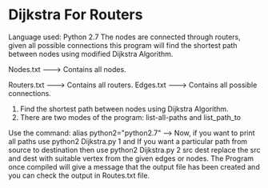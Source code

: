 # Dijkstra For Routers
Language used: Python 2.7
The nodes are connected through routers, given all possible connections this program will find the shortest path between nodes using modified Dijkstra Algorithm.

Nodes.txt ---> Contains all nodes.

Routers.txt ---> Contains all routers.
Edges.txt ---> Contains all possible connections.


1) Find the shortest path between nodes using Dijkstra Algorithm.
2) There are two modes of the program: list-all-paths and list_path_to

	
 Use the command: alias python2="python2.7"
--> Now, if you want to print all paths use python2 Dijkstra.py 1 and If you want a particular path from source to destination then use python2 Dijkstra.py 2 src dest 
replace the src and dest with suitable vertex from the given edges or nodes. 
The Program once compiled will give a message that the output file has been created and you can check the output in Routes.txt file.
